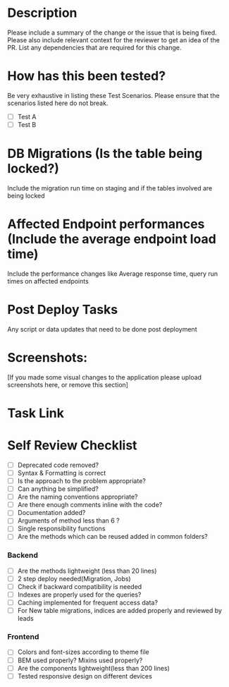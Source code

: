 # Description
Please include a summary of the change or the issue that is being fixed. Please also include relevant context for the reviewer to get an idea of the PR. List any dependencies that are required for this change.

# How has this been tested?
Be very exhaustive in listing these Test Scenarios. Please ensure that the scenarios listed here do not break.

- [ ] Test A
- [ ] Test B

# DB Migrations (Is the table being locked?)
Include the migration run time on staging and if the tables involved are being locked

# Affected Endpoint performances (Include the average endpoint load time)
Include the performance changes like Average response time, query run times on affected endpoints

# Post Deploy Tasks
Any script or data updates that need to be done post deployment

# Screenshots:
[If you made some visual changes to the application please upload screenshots here, or remove this section]

# Task Link

# Self Review Checklist
- [ ] Deprecated code removed?
- [ ] Syntax & Formatting is correct
- [ ] Is the approach to the problem appropriate?
- [ ] Can anything be simplified?
- [ ] Are the naming conventions appropriate?
- [ ] Are there enough comments inline with the code?
- [ ] Documentation added?
- [ ] Arguments of method less than 6 ?
- [ ] Single responsibility functions
- [ ] Are the methods which can be reused added in common folders?

### Backend
- [ ] Are the methods lightweight (less than 20 lines)
- [ ] 2 step deploy needed(Migration, Jobs)
- [ ] Check if backward compatibility is needed
- [ ] Indexes are properly used for the queries?
- [ ] Caching implemented for frequent access data?
- [ ] For New table migrations, indices are added properly and reviewed by leads

### Frontend
- [ ] Colors and font-sizes according to theme file
- [ ] BEM used properly? Mixins used properly?
- [ ] Are the components lightweight(less than 200 lines)
- [ ] Tested responsive design on different devices
